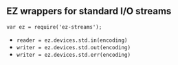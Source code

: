 ## EZ wrappers for standard I/O streams

`var ez = require('ez-streams');`

* `reader = ez.devices.std.in(encoding)`  
* `writer = ez.devices.std.out(encoding)`  
* `writer = ez.devices.std.err(encoding)`  
